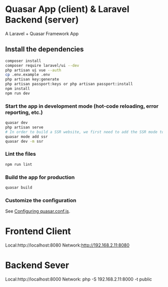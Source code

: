 # Quasar App (client) & Laravel Backend (server)

A Laravel + Quasar Framework App

## Install the dependencies
```bash
composer install
composer require laravel/ui --dev
php artisan ui vue --auth
cp .env.example .env
php artisan key:generate
php artisan passport:keys or php artisan passport:install
npm install
npm run dev
```

### Start the app in development mode (hot-code reloading, error reporting, etc.)
```bash
quasar dev
php artisan serve
# In order to build a SSR website, we first need to add the SSR mode to our Quasar project:
quasar mode add ssr
quasar dev -m ssr
```

### Lint the files
```bash
npm run lint
```

### Build the app for production
```bash
quasar build
```

### Customize the configuration
See [Configuring quasar.conf.js](https://quasar.dev/quasar-cli/quasar-conf-js).

# Frontend Client
Local:http://localhost:8080
Network:http://192.168.2.11:8080
# Backend Sever
Local:http://localhost:8000
Network: php -S 192.168.2.11:8000 -t public
